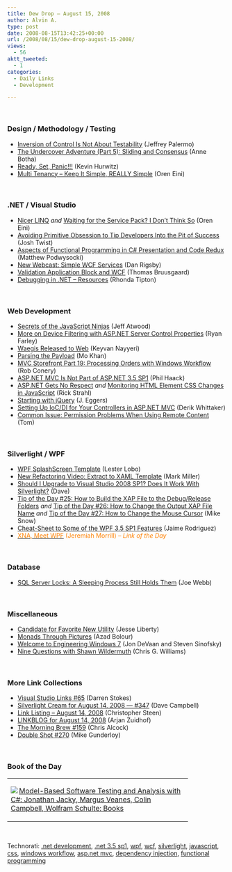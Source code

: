 ```yaml
---
title: Dew Drop – August 15, 2008
author: Alvin A.
type: post
date: 2008-08-15T13:42:25+00:00
url: /2008/08/15/dew-drop-august-15-2008/
views:
  - 56
aktt_tweeted:
  - 1
categories:
  - Daily Links
  - Development

---
```

</p> 

&#160;

### Design / Methodology / Testing

  * [Inversion of Control Is Not About Testability][1] (Jeffrey Palermo)
  * [The Undercover Adventure (Part 5): Sliding and Consensus][2] (Anne Botha)
  * [Ready, Set, Panic!!!][3] (Kevin Hurwitz)
  * [Multi Tenancy &#8211; Keep It Simple, REALLY Simple][4] (Oren Eini)

&#160;

### .NET / Visual Studio

  * [Nicer LINQ][5]&#160;_and_&#160;[Waiting for the Service Pack? I Don&#8217;t Think So][6] (Oren Eini)
  * [Avoiding Primitive Obsession to Tip Developers Into the Pit of Success][7] (Josh Twist)
  * [Aspects of Functional Programming in C# Presentation and Code Redux][8] (Matthew Podwysocki)
  * [New Webcast: Simple WCF Services][9] (Dan Rigsby)
  * [Validation Application Block and WCF][10] (Thomas Bruusgaard)
  * [Debugging in .NET – Resources][11] (Rhonda Tipton)

&#160;

### Web Development

  * [Secrets of the JavaScript Ninjas][12] (Jeff Atwood)
  * [More on Device Filtering with ASP.NET Server Control Properties][13] (Ryan Farley)
  * [Waegis Released to Web][14] (Keyvan Nayyeri)
  * [Parsing the Payload][15] (Mo Khan)
  * [MVC Storefront Part 19: Processing Orders with Windows Workflow][16] (Rob Conery)
  * [ASP.NET MVC Is Not Part of ASP.NET 3.5 SP1][17] (Phil Haack)
  * [ASP.NET Gets No Respect][18]&#160;_and_&#160;[Monitoring HTML Element CSS Changes in JavaScript][19] (Rick Strahl)
  * [Starting with jQuery][20] (J. Eggers)
  * [Setting Up IoC/DI for Your Controllers in ASP.NET MVC][21] (Derik Whittaker)
  * [Common Issue: Permission Problems When Using Remote Content][22] (Tom)

&#160;

### Silverlight / WPF

  * [WPF SplashScreen Template][23] (Lester Lobo)
  * [New Refactoring Video: Extract to XAML Template][24] (Mark Miller)
  * [Should I Upgrade to Visual Studio 2008 SP1? Does It Work With Silverlight?][25] (Dave)
  * [Tip of the Day #25: How to Build the XAP File to the Debug/Release Folders][26]&#160;_and_&#160;[Tip of the Day #26: How to Change the Output XAP File Name][27] _and_&#160;[Tip of the Day #27: How to Change the Mouse Cursor][28] (Mike Snow)
  * [Cheat-Sheet to Some of the WPF 3.5 SP1 Features][29] (Jaime Rodriguez)
  * [<font color="#ff8000">XNA, Meet WPF</font>][30] <font color="#ff8000">(Jeremiah Morrill)<em> – Link of the Day</em></font>

&#160;

### Database

  * [SQL Server Locks: A Sleeping Process Still Holds Them][31] (Joe Webb)

&#160;

### Miscellaneous

  * [Candidate for Favorite New Utility][32] (Jesse Liberty)
  * [Monads Through Pictures][33] (Azad Bolour)
  * [Welcome to Engineering Windows 7][34] (Jon DeVaan and Steven Sinofsky)
  * [Nine Questions with Shawn Wildermuth][35] (Chris G. Williams)

&#160;

### More Link Collections

  * [Visual Studio Links #65][36] (Darren Stokes)
  * [Silverlight Cream for August 14, 2008 &#8212; #347][37] (Dave Campbell)
  * [Link Listing &#8211; August 14, 2008][38] (Christopher Steen)
  * [LINKBLOG for August 14, 2008][39] (Arjan Zuidhof)
  * [The Morning Brew #159][40] (Chris Alcock)
  * [Double Shot #270][41] (Mike Gunderloy)

&#160;

### Book of the Day

<div class="wlWriterSmartContent" id="scid:7dc1bd33-94bd-46fd-a20b-0131235bcd47:fc1e029a-ff23-49de-8350-cfa554ec0661" style="padding-right: 0px; display: inline; padding-left: 0px; float: none; padding-bottom: 0px; margin: 0px; padding-top: 0px">
  <table cellspacing="0" cellpadding="2" width="400" border="0" unselectable="on">
    <tr>
      <td valign="top" width="400">
        <p>
          <a title="Model-Based Software Testing and Analysis with C#: Jonathan Jacky, Margus Veanes, Colin Campbell, Wolfram Schulte: Books" href="http://www.amazon.com/exec/obidos/ASIN/0521687616/alvinashcraft-20"><img data-recalc-dims="1" decoding="async" src="https://i0.wp.com/images.amazon.com/images/P/0521687616.01.MZZZZZZZ.jpg?w=660" border="0" align="left" style="float:left" />Model-Based Software Testing and Analysis with C#: Jonathan Jacky, Margus Veanes, Colin Campbell, Wolfram Schulte: Books</a>
        </p>
      </td>
    </tr>
  </table>
</div>

&#160;

<div class="wlWriterSmartContent" id="scid:C16BAC14-9A3D-4c50-9394-FBFEF7A93539:52208bbd-5e5b-4f9a-8bdb-be522bd74f93" style="padding-right: 0px; display: inline; padding-left: 0px; float: none; padding-bottom: 0px; margin: 0px; padding-top: 0px">
  <!--dotnetkickit-->
</div>

<div class="wlWriterSmartContent" id="scid:d7bf807d-7bb0-458a-811f-90c51817d5c2:09edc5e8-d43e-47ae-9b62-ad9151d690d0" style="padding-right: 0px; display: inline; padding-left: 0px; float: none; padding-bottom: 0px; margin: 0px; padding-top: 0px">
  <p>
    <span class="TagSite">Technorati:</span> <a href="http://technorati.com/tag/.net+development" rel="tag" class="tag">.net development</a>, <a href="http://technorati.com/tag/.net+3.5+sp1" rel="tag" class="tag">.net 3.5 sp1</a>, <a href="http://technorati.com/tag/wpf" rel="tag" class="tag">wpf</a>, <a href="http://technorati.com/tag/wcf" rel="tag" class="tag">wcf</a>, <a href="http://technorati.com/tag/silverlight" rel="tag" class="tag">silverlight</a>, <a href="http://technorati.com/tag/javascript" rel="tag" class="tag">javascript</a>, <a href="http://technorati.com/tag/css" rel="tag" class="tag">css</a>, <a href="http://technorati.com/tag/windows+workflow" rel="tag" class="tag">windows workflow</a>, <a href="http://technorati.com/tag/asp.net+mvc" rel="tag" class="tag">asp.net mvc</a>, <a href="http://technorati.com/tag/dependency+injection" rel="tag" class="tag">dependency injection</a>, <a href="http://technorati.com/tag/functional+programming" rel="tag" class="tag">functional programming</a><br /><!-- StartInsertedTags: .net development, .net 3.5 sp1, wpf, wcf, silverlight, javascript, css, windows workflow, asp.net mvc, dependency injection, functional programming :EndInsertedTags -->
  </p>
</div>

 [1]: http://jeffreypalermo.com/blog/inversion-of-control-is-not-about-testability/
 [2]: http://dotnet.dzone.com/articles/the-undercover-adventure-part--3
 [3]: http://khurwitz.blogspot.com/2008/08/ready-set-panic.html
 [4]: http://ayende.com/Blog/archive/2008/08/15/Multi-Tenancy--Keep-It-Simple-REALLY-Simple.aspx
 [5]: http://ayende.com/Blog/archive/2008/08/14/Nicer-Linq.aspx
 [6]: http://ayende.com/Blog/archive/2008/08/15/Waiting-for-the-Service-Pack-I-dont-think-so.aspx
 [7]: http://www.thejoyofcode.com/Avoiding_Primitive_Obsession_to_tip_developers_into_the_pit_of_success.aspx
 [8]: http://weblogs.asp.net/podwysocki/archive/2008/08/14/aspects-of-functional-programming-in-c-presentation-and-code-redux.aspx
 [9]: http://www.danrigsby.com/blog/index.php/2008/08/14/new-webcast-simple-wcf-services/
 [10]: http://www.thejoyofcode.com/Validation_Application_Block_and_WCF.aspx
 [11]: http://rtipton.wordpress.com/2008/08/14/debugging-in-net-resources/
 [12]: http://www.codinghorror.com/blog/archives/001163.html
 [13]: http://ryanfarley.com/blog/archive/2008/08/14/more-on-device-filtering-with-asp.net-server-control-properties.aspx
 [14]: http://nayyeri.net/blog/waegis-released-to-web/
 [15]: http://mokhan.ca/blog/2008/08/15/Parsing+The+Payload.aspx
 [16]: http://blog.wekeroad.com/mvc-storefront/mvcstore-part-19/
 [17]: http://haacked.com/archive/2008/08/14/aspnetmvc-not-in-sp1.aspx
 [18]: http://west-wind.com/weblog/posts/453551.aspx
 [19]: http://west-wind.com/weblog/posts/453942.aspx
 [20]: http://randomactsofcoding.blogspot.com/2008/08/starting-with-jquery.html
 [21]: http://devlicio.us/blogs/derik_whittaker/archive/2008/08/15/setting-up-ioc-di-for-your-controllers-in-asp-net-mvc.aspx
 [22]: http://blogs.msdn.com/tom/archive/2008/08/15/common-issue-permission-problems-when-using-remote-content.aspx
 [23]: http://blogs.msdn.com/llobo/archive/2008/08/14/wpf-splashscreen-template.aspx
 [24]: http://community.devexpress.com/blogs/markmiller/archive/2008/08/14/new-refactoring-video-extract-to-xaml-template.aspx
 [25]: http://blogs.msdn.com/davedev/archive/2008/08/14/should-i-upgrade-to-visual-studio-2008-sp1-does-it-work-with-silverlight.aspx
 [26]: http://silverlight.net/blogs/msnow/archive/2008/08/14/tip-of-the-day-25-how-to-build-the-xap-file-to-the-debug-release-folders.aspx
 [27]: http://silverlight.net/blogs/msnow/archive/2008/08/14/tip-of-the-day-26-how-to-change-the-output-xap-file-name.aspx
 [28]: http://silverlight.net/blogs/msnow/archive/2008/08/14/tip-of-the-day-27-how-to-change-the-mouse-cursor.aspx
 [29]: http://blogs.msdn.com/jaimer/archive/2008/08/15/cheat-sheet-to-some-of-the-wpf-3-5-sp1-features.aspx
 [30]: http://jmorrill.hjtcentral.com/Default.aspx?tabid=428&EntryID=259
 [31]: http://weblogs.sqlteam.com/joew/archive/2008/08/14/60687.aspx
 [32]: http://silverlight.net/blogs/jesseliberty/archive/2008/08/14/candidate-for-favorite-new-utility.aspx
 [33]: http://www.bolour.com/papers/monads-through-pictures.html
 [34]: http://blogs.msdn.com/e7/archive/2008/08/14/welcome.aspx
 [35]: http://geekswithblogs.net/cwilliams/archive/2008/08/14/124442.aspx
 [36]: http://visualstudiohacks.com/blog/visual-studio-links-65/
 [37]: http://geekswithblogs.net/WynApseTechnicalMusings/archive/2008/08/14/124455.aspx
 [38]: http://www.dotnetjunkies.com/WebLog/csteen/archive/2008/08/15/502080.aspx
 [39]: http://www.arjansworld.com/2008/08/14/linkblog-for-august-14-2008/
 [40]: http://blog.cwa.me.uk/2008/08/15/the-morning-brew-159/
 [41]: http://afreshcup.com/?p=922